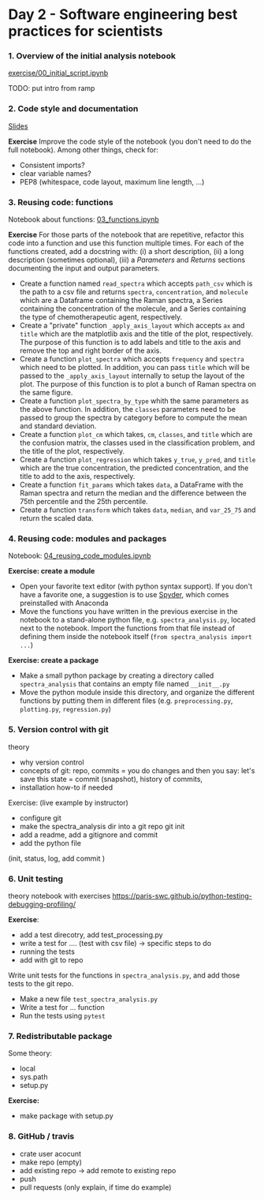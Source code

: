 # Day 2 - Software engineering best practices for scientists

### 1. Overview of the initial analysis notebook

[exercise/00_initial_script.ipynb](exercise/00_initial_script.ipynb)

TODO: put intro from ramp

### 2. Code style and documentation

[Slides](https://paris-saclay-cds.github.io/python-workshop/Day_2_Software_engineering_best_practices/02_documentation_code_style_slides.html)

**Exercise** Improve the code style of the notebook (you don't need to do the full notebook). Among other things, check for:

- Consistent imports?
- clear variable names?
- PEP8 (whitespace, code layout, maximum line length, ...)

### 3. Reusing code: functions

Notebook about functions: [03_functions.ipynb](03_functions.ipynb)

**Exercise** For those parts of the notebook that are repetitive, refactor this
code into a function and use this function multiple times. For each of the
functions created, add a docstring with: (i) a short description, (ii) a long
description (sometimes optional), (iii) a *Parameters* and *Returns* sections
documenting the input and output parameters.

- Create a function named `read_spectra` which accepts `path_csv` which is the
  path to a csv file and returns `spectra`, `concentration`, and `molecule`
  which are a Dataframe containing the Raman spectra, a Series containing the
  concentration of the molecule, and a Series containing the type of
  chemotherapeutic agent, respectively.
- Create a "private" function `_apply_axis_layout` which accepts `ax` and
  `title` which are the matplotlib axis and the title of the plot,
  respectively. The purpose of this function is to add labels and title to the
  axis and remove the top and right border of the axis.
- Create a function `plot_spectra` which accepts `frequency` and `spectra`
  which need to be plotted. In addition, you can pass `title` which will be
  passed to the `_apply_axis_layout` internally to setup the layout of the
  plot. The purpose of this function is to plot a bunch of Raman spectra on the
  same figure.
- Create a function `plot_spectra_by_type` whith the same parameters as the
  above function. In addition, the `classes` parameters need to be passed to
  group the spectra by category before to compute the mean and standard
  deviation.
- Create a function `plot_cm` which takes, `cm`, `classes`, and `title` which
  are the confusion matrix, the classes used in the classification problem, and
  the title of the plot, respectively.
- Create a function `plot_regression` which takes `y_true`, `y_pred`, and
  `title` which are the true concentration, the predicted concentration, and
  the title to add to the axis, respectively.
- Create a function `fit_params` which takes `data`, a DataFrame with the Raman
  spectra and return the median and the difference between the 75th percentile
  and the 25th percentile.
- Create a function `transform` which takes `data`, `median`, and `var_25_75`
  and return the scaled data.


### 4. Reusing code: modules and packages

Notebook: [04_reusing_code_modules.ipynb](04_reusing_code_modules.ipynb)

**Exercise: create a module**

- Open your favorite text editor (with python syntax support). If you don't have a favorite one, a suggestion is to use [Spyder](https://github.com/spyder-ide/spyder), which comes preinstalled with Anaconda
- Move the functions you have written in the previous exercise in the notebook to a stand-alone python file, e.g. `spectra_analysis.py`, located next to the notebook. Import the functions from that file instead of defining them inside the notebook itself (`from spectra_analysis import ...`)

**Exercise: create a package**

- Make a small python package by creating a directory called `spectra_analysis` that contains an empty file named `__init__.py`
- Move the python module inside this directory, and organize the different functions by putting them in different files (e.g. `preprocessing.py`, `plotting.py`, `regression.py`)


### 5. Version control with git

theory
- why version control
- concepts of git: repo, commits = you do changes and then you say: let's save this state = commit (snapshot), history of commits,
- installation how-to if needed


Exercise: (live example by instructor)
- configure git
- make the spectra_analysis dir into a git repo
  git init
- add a readme, add a gitignore and commit
- add the python file

(init, status, log, add commit )


### 6. Unit testing

theory notebook with exercises
https://paris-swc.github.io/python-testing-debugging-profiling/


**Exercise**:

- add a test direcotry, add test_processing.py
- write a test for .... (test with csv file) -> specific steps to do
- running the tests
- add with git to repo

Write unit tests for the functions in `spectra_analysis.py`, and add those tests to the git repo.

- Make a new file `test_spectra_analysis.py`
- Write a test for ... function
- Run the tests using `pytest`


### 7. Redistributable package

Some theory:

- local
- sys.path
- setup.py

**Exercise:**

* make package with setup.py

### 8. GitHub / travis

- crate user acocunt
- make repo (empty)
- add existing repo -> add remote to existing repo
- push
- pull requests (only explain, if time do example)

